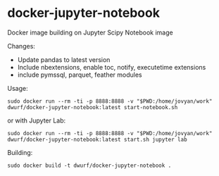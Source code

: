 # docker-jupyter-notebook
Docker image building on Jupyter Scipy Notebook image

Changes:

* Update pandas to latest version
* Include nbextensions, enable toc, notify, executetime extensions
* include pymssql, parquet, feather modules

Usage:

    sudo docker run --rm -ti -p 8888:8888 -v "$PWD:/home/jovyan/work" dwurf/docker-jupyter-notebook:latest start-notebook.sh 

or with Jupyter Lab:

    sudo docker run --rm -ti -p 8888:8888 -v "$PWD:/home/jovyan/work" dwurf/docker-jupyter-notebook:latest start.sh jupyter lab


Building:

    sudo docker build -t dwurf/docker-jupyter-notebook .


